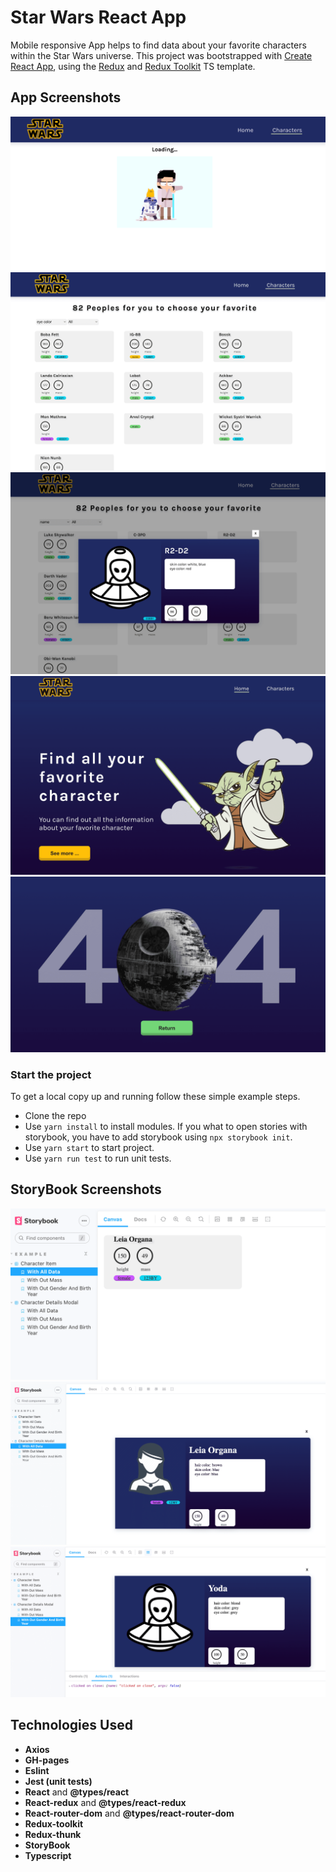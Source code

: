 # Star Wars React App

Mobile responsive App helps to find data about your favorite characters within the Star Wars universe.
This project was bootstrapped with [Create React App](https://github.com/facebook/create-react-app), using the [Redux](https://redux.js.org/) and [Redux Toolkit](https://redux-toolkit.js.org/) TS template.

## App Screenshots
![Project screenshot](/src/common/assets/images/screens/Screenshot1.png)
![Project screenshot](/src/common/assets/images/screens/Screenshot2.png)
![Project screenshot](/src/common/assets/images/screens/Screenshot3.png)
![Project screenshot](/src/common/assets/images/screens/Screenshot0.png)
![Project screenshot](/src/common/assets/images/screens/Screenshot.png)

### Start the project
To get a local copy up and running follow these simple example steps.
- Clone the repo
- Use `yarn install` to install modules. If you what to open stories with storybook, you have to add storybook using `npx storybook init`.
- Use `yarn start` to start project.
- Use `yarn run test` to run unit tests.

## StoryBook Screenshots
![Project screenshot](/src/common/assets/images/screens/ScreenshotSB0.png)
![Project screenshot](/src/common/assets/images/screens/ScreenshotSB1.png)
![Project screenshot](/src/common/assets/images/screens/ScreenshotSB2.png)

## Technologies Used

- **Axios**
- **GH-pages**
- **Eslint**
- **Jest (unit tests)**
- **React** and **@types/react**
- **React-redux** and **@types/react-redux**
- **React-router-dom** and **@types/react-router-dom**
- **Redux-toolkit**
- **Redux-thunk**
- **StoryBook**
- **Typescript**
